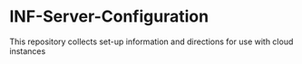 INF-Server-Configuration
========================

This repository collects set-up information and directions for use with cloud instances

